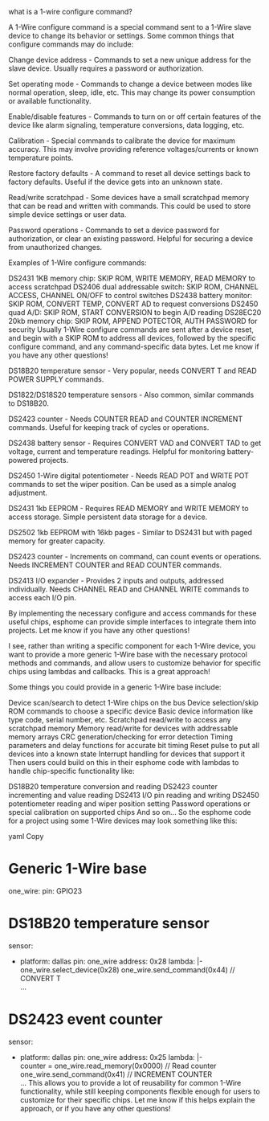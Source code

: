 
what is a 1-wire configure command?

A 1-Wire configure command is a special command sent to a 1-Wire slave device to change its behavior or settings. Some common things that configure commands may do include:

Change device address - Commands to set a new unique address for the slave device. Usually requires a password or authorization.

Set operating mode - Commands to change a device between modes like normal operation, sleep, idle, etc. This may change its power consumption or available functionality.

Enable/disable features - Commands to turn on or off certain features of the device like alarm signaling, temperature conversions, data logging, etc.

Calibration - Special commands to calibrate the device for maximum accuracy. This may involve providing reference voltages/currents or known temperature points.

Restore factory defaults - A command to reset all device settings back to factory defaults. Useful if the device gets into an unknown state.

Read/write scratchpad - Some devices have a small scratchpad memory that can be read and written with commands. This could be used to store simple device settings or user data.

Password operations - Commands to set a device password for authorization, or clear an existing password. Helpful for securing a device from unauthorized changes.

Examples of 1-Wire configure commands:

DS2431 1KB memory chip: SKIP ROM, WRITE MEMORY, READ MEMORY to access scratchpad
DS2406 dual addressable switch: SKIP ROM, CHANNEL ACCESS, CHANNEL ON/OFF to control switches
DS2438 battery monitor: SKIP ROM, CONVERT TEMP, CONVERT AD to request conversions
DS2450 quad A/D: SKIP ROM, START CONVERSION to begin A/D reading
DS28EC20 20kb memory chip: SKIP ROM, APPEND POTECTOR, AUTH PASSWORD for security
Usually 1-Wire configure commands are sent after a device reset, and begin with a SKIP ROM to address all devices, followed by the specific configure command, and any command-specific data bytes. Let me know if you have any other questions!

DS18B20 temperature sensor - Very popular, needs CONVERT T and READ POWER SUPPLY commands.

DS1822/DS18S20 temperature sensors - Also common, similar commands to DS18B20.

DS2423 counter - Needs COUNTER READ and COUNTER INCREMENT commands. Useful for keeping track of cycles or operations.

DS2438 battery sensor - Requires CONVERT VAD and CONVERT TAD to get voltage, current and temperature readings. Helpful for monitoring battery-powered projects.

DS2450 1-Wire digital potentiometer - Needs READ POT and WRITE POT commands to set the wiper position. Can be used as a simple analog adjustment.

DS2431 1kb EEPROM - Requires READ MEMORY and WRITE MEMORY to access storage. Simple persistent data storage for a device.

DS2502 1kb EEPROM with 16kb pages - Similar to DS2431 but with paged memory for greater capacity.

DS2423 counter - Increments on command, can count events or operations. Needs INCREMENT COUNTER and READ COUNTER commands.

DS2413 I/O expander - Provides 2 inputs and outputs, addressed individually. Needs CHANNEL READ and CHANNEL WRITE commands to access each I/O pin.

By implementing the necessary configure and access commands for these useful chips, esphome can provide simple interfaces to integrate them into projects. Let me know if you have any other questions!

I see, rather than writing a specific component for each 1-Wire device, you want to provide a more generic 1-Wire base with the necessary protocol methods and commands, and allow users to customize behavior for specific chips using lambdas and callbacks. This is a great approach!

Some things you could provide in a generic 1-Wire base include:

Device scan/search to detect 1-Wire chips on the bus
Device selection/skip ROM commands to choose a specific device
Basic device information like type code, serial number, etc.
Scratchpad read/write to access any scratchpad memory
Memory read/write for devices with addressable memory arrays
CRC generation/checking for error detection
Timing parameters and delay functions for accurate bit timing
Reset pulse to put all devices into a known state
Interrupt handling for devices that support it
Then users could build on this in their esphome code with lambdas to handle chip-specific functionality like:

DS18B20 temperature conversion and reading
DS2423 counter incrementing and value reading
DS2413 I/O pin reading and writing
DS2450 potentiometer reading and wiper position setting
Password operations or special calibration on supported chips
And so on...
So the esphome code for a project using some 1-Wire devices may look something like this:

yaml
Copy
# Generic 1-Wire base 
one_wire:
  pin: GPIO23

# DS18B20 temperature sensor  
sensor:
  - platform: dallas
    pin: one_wire 
    address: 0x28 
    lambda: |-  
      one_wire.select_device(0x28)
      one_wire.send_command(0x44) // CONVERT T  
      ...

# DS2423 event counter
sensor: 
  - platform: dallas
    pin: one_wire
    address: 0x25
    lambda: |-  
      counter = one_wire.read_memory(0x0000)  // Read counter 
      one_wire.send_command(0x41) // INCREMENT COUNTER  
      ...
This allows you to provide a lot of reusability for common 1-Wire functionality, while still keeping components flexible enough for users to customize for their specific chips. Let me know if this helps explain the approach, or if you have any other questions!